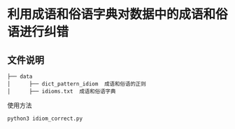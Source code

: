 # 利用成语和俗语字典对数据中的成语和俗语进行纠错


## 文件说明
```
├── data
│      ├── dict_pattern_idiom  成语和俗语的正则
│      ├── idioms.txt  成语和俗语字典
```

使用方法
```
python3 idiom_correct.py
```
